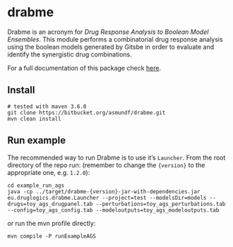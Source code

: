 # drabme

Drabme is an acronym for *Drug Response Analysis to Boolean Model Ensembles*. 
This module performs a combinatorial drug response analysis using the boolean models generated by Gitsbe in order to evaluate and identify the synergistic drug combinations.

For a full documentation of this package check [here](https://druglogics.github.io/druglogics-doc/drabme.html).

## Install

```
# tested with maven 3.6.0
git clone https://bitbucket.org/asmundf/drabme.git
mvn clean install
```

## Run example

The recommended way to run Drabme is to use it’s `Launcher`. 
From the root directory of the repo run: (remember to change the `{version}` to the 
appropriate one, e.g. `1.2.0`):

```
cd example_run_ags
java -cp ../target/drabme-{version}-jar-with-dependencies.jar eu.druglogics.drabme.Launcher --project=test --modelsDir=models --drugs=toy_ags_drugpanel.tab --perturbations=toy_ags_perturbations.tab --config=toy_ags_config.tab --modeloutputs=toy_ags_modeloutputs.tab
```

or run the mvn profile directly:
```
mvn compile -P runExampleAGS
```
